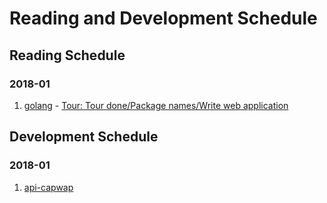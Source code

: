 # Reading and Development Schedule

## Reading Schedule

### 2018-01
1. [golang](https://golang.org/) - [Tour: Tour done/Package names/Write web application]()  


## Development Schedule

### 2018-01
1. [api-capwap](https://github.com/zqqiang/api-capwap.git)  
